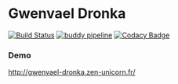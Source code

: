 Gwenvael Dronka
===============
[![Build Status](https://travis-ci.org/Darkmira/drop-observer.svg?branch=develop)](https://travis-ci.org/Darkmira/drop-observer)
[![buddy pipeline](https://app.buddy.works/geoffreychameroy/gwenvael-dronka/pipelines/pipeline/134925/badge.svg?token=eae23eb4a245269757ce999d67a5c00771d4cde3c953cf735a0287df6be29452 "buddy pipeline")](https://app.buddy.works/geoffreychameroy/gwenvael-dronka/pipelines/pipeline/134925)
[![Codacy Badge](https://api.codacy.com/project/badge/Grade/e9d88ddd18cc4d00a779af3d6c76a7cb)](https://www.codacy.com/app/geoffrey.chameroy/gwenvael-dronka?utm_source=github.com&amp;utm_medium=referral&amp;utm_content=gchameroy/gwenvael-dronka&amp;utm_campaign=Badge_Grade)

### Demo
http://gwenvael-dronka.zen-unicorn.fr/
